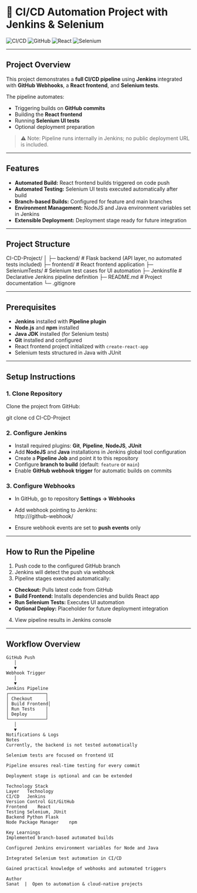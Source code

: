 # 🚀 CI/CD Automation Project with Jenkins & Selenium

![CI/CD](https://img.shields.io/badge/CI/CD-Jenkins-blue) ![GitHub](https://img.shields.io/badge/GitHub-Repository-black) ![React](https://img.shields.io/badge/Frontend-React-blueviolet) ![Selenium](https://img.shields.io/badge/Testing-Selenium-orange)

---

## Project Overview

This project demonstrates a **full CI/CD pipeline** using **Jenkins** integrated with **GitHub Webhooks**, a **React frontend**, and **Selenium tests**.  

The pipeline automates:

- Triggering builds on **GitHub commits**
- Building the **React frontend**
- Running **Selenium UI tests**
- Optional deployment preparation

> ⚠️ Note: Pipeline runs internally in Jenkins; no public deployment URL is included.  

---

## Features

- **Automated Build:** React frontend builds triggered on code push
- **Automated Testing:** Selenium UI tests executed automatically after build
- **Branch-based Builds:** Configured for feature and main branches
- **Environment Management:** NodeJS and Java environment variables set in Jenkins
- **Extensible Deployment:** Deployment stage ready for future integration

---

## Project Structure

CI-CD-Project/
│
├─ backend/ # Flask backend (API layer, no automated tests included)
├─ frontend/ # React frontend application
├─ SeleniumTests/ # Selenium test cases for UI automation
├─ Jenkinsfile # Declarative Jenkins pipeline definition
├─ README.md # Project documentation
└─ .gitignore

---

## Prerequisites

- **Jenkins** installed with **Pipeline plugin**
- **Node.js** and **npm** installed
- **Java JDK** installed (for Selenium tests)
- **Git** installed and configured
- React frontend project initialized with `create-react-app`
- Selenium tests structured in Java with JUnit

---

## Setup Instructions

### 1. Clone Repository
Clone the project from GitHub:

git clone <repository-url>
cd CI-CD-Project


### 2. Configure Jenkins

- Install required plugins: **Git**, **Pipeline**, **NodeJS**, **JUnit**
- Add **NodeJS** and **Java** installations in Jenkins global tool configuration
- Create a **Pipeline Job** and point it to this repository
- Configure **branch to build** (default: `feature` or `main`)
- Enable **GitHub webhook trigger** for automatic builds on commits

### 3. Configure Webhooks

- In GitHub, go to repository **Settings → Webhooks**
- Add webhook pointing to Jenkins:  
http://<jenkins-server>/github-webhook/

- Ensure webhook events are set to **push events** only

---

## How to Run the Pipeline

1. Push code to the configured GitHub branch
2. Jenkins will detect the push via webhook
3. Pipeline stages executed automatically:

 - **Checkout:** Pulls latest code from GitHub
 - **Build Frontend:** Installs dependencies and builds React app
 - **Run Selenium Tests:** Executes UI automation
 - **Optional Deploy:** Placeholder for future deployment integration

4. View pipeline results in Jenkins console

---

## Workflow Overview

```text
GitHub Push
   │
   ▼
Webhook Trigger
   │
   ▼
Jenkins Pipeline
┌──────────────┐
│ Checkout     │
│ Build Frontend│
│ Run Tests    │
│ Deploy       │
└──────────────┘
   │
   ▼
Notifications & Logs
Notes
Currently, the backend is not tested automatically

Selenium tests are focused on frontend UI

Pipeline ensures real-time testing for every commit

Deployment stage is optional and can be extended

Technology Stack
Layer	Technology
CI/CD	Jenkins
Version Control	Git/GitHub
Frontend	React
Testing	Selenium, JUnit
Backend	Python Flask
Node Package Manager	npm

Key Learnings
Implemented branch-based automated builds

Configured Jenkins environment variables for Node and Java

Integrated Selenium test automation in CI/CD

Gained practical knowledge of webhooks and automated triggers

Author
Sanat  |  Open to automation & cloud-native projects
